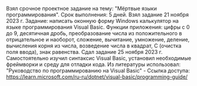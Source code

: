 Взял срочное проектное задание на тему: "Мёртвые языки программирования".
Срок выполнения: 5 дней. Взял задание 21 ноября 2023 г.
Задание: написать оконную форму Windows калькулятор на языке программирования Visual Basic. 
Функции приложения: цифры с 0 до 9, десятичная дробь, преобразование числа из положительного в отрицательное и наоборот, сложение, вычитание, умножение, деление, вычисления корня из числа, возведение числа в квадрат, С (очистка поля ввода), знак равенства.
Сдал задание 25 ноября 2023 г. Самостоятельно изучил синтаксис Visual Basic, установил необходимые фреймворки и среду для отладки кода.
Из литературы использовал: "Руководство по программированию на Visual Basic" - Ссылка доступа: https://learn.microsoft.com/ru-ru/dotnet/visual-basic/programming-guide/ 
